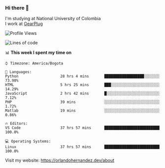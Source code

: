### Hi there 👋


<!--**AR4Z/AR4Z** is a ✨ _special_ ✨ repository because its `README.md` (this file) appears on your GitHub profile.

Here are some ideas to get you started:-->
I'm studying at National University of Colombia
<br>
I work at <a href="https://gearplug.io/en/">GearPlug</a>
<br>

<!--START_SECTION:waka-->
![Profile Views](http://img.shields.io/badge/Profile%20Views-22-blue)

![Lines of code](https://img.shields.io/badge/From%20Hello%20World%20I've%20written-19.3%20million%20Lines%20of%20code-blue)

📊 **This week I spent my time on** 

```text
⌚︎ Timezone: America/Bogota

💬 Languages: 
Python                   28 hrs 4 mins       ██████████████████░░░░░░░   73.98% 
HTML                     5 hrs 25 mins       ███░░░░░░░░░░░░░░░░░░░░░░   14.29% 
JavaScript               2 hrs 42 mins       █░░░░░░░░░░░░░░░░░░░░░░░░   7.12% 
PHP                      39 mins             ░░░░░░░░░░░░░░░░░░░░░░░░░   1.72% 
Matlab                   19 mins             ░░░░░░░░░░░░░░░░░░░░░░░░░   0.86%

🔥 Editors: 
VS Code                  37 hrs 57 mins      █████████████████████████   100.0%

💻 Operating Systems: 
Linux                    37 hrs 57 mins      █████████████████████████   100.0%

```


<!--END_SECTION:waka-->


Visit my website: https://orlandohernandez.dev/about

